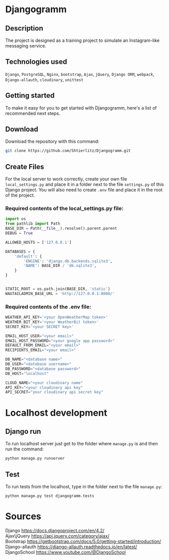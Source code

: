 # Djangogramm

## Description
The project is designed as a training project to simulate an Instagram-like messaging service.

## Technologies used
`Django`, `PostgreSQL`, `Nginx`, `bootstrap`, `Ajax`, `jQuery`, `Django ORM`, `webpack`,  
`Django-allauth`, `cloudinary`, `unittest`



## Getting started

To make it easy for you to get started with Djangogramm, 
here's a list of recommended next steps.


## Download
Download the repository with this command: 
```bash
git clone https://github.com/Shtierlitz/Djangogramm.git
```

## Create Files
For the local server to work correctly, create your own file `local_settings.py` 
and place it in a folder next to the file `settings.py` of this Django project.
You will also need to create `.env` file and place it in the root of the project.

### Required contents of the local_settings.py file:
```python  
import os
from pathlib import Path
BASE_DIR = Path(__file__).resolve().parent.parent
DEBUG = True

ALLOWED_HOSTS = ['127.0.0.1']

DATABASES = {
    'default': {
        'ENGINE': 'django.db.backends.sqlite3',
        'NAME': BASE_DIR / 'db.sqlite3',
    }
}


STATIC_ROOT = os.path.join(BASE_DIR, 'static')
WAGTAILADMIN_BASE_URL = 'http://127.0.0.1:8000/'
```

### Required contents of the .env file:
```python
WEATHER_API_KEY='<your OpenWeatherMap token>'  
WEATHER_BIT_KEY='<your WeatherBit token>'  
SECRET_KEY='<your SECRET key>'   

EMAIL_HOST_USER="<your email>"  
EMAIL_HOST_PASSWORD="<your google app password>"  
DEFAULT_FROM_EMAIL="<your email>"  
RECIPIENTS_EMAIL="<your email>"  

DB_NAME="<database name>"  
DB_USER="<database username>"  
DB_PASSWORD="<database password>"  
DB_HOST="localhost"

CLOUD_NAME="<your cloudinary name"
API_KEY="<your cloudinary api key"
API_SECRET="your cloudinary api secret key"
```

# Localhost development

## Django run
To run localhost server just get to the folder where `manage.py` is and then run the command:
```bash
python manage.py runserver
```
## Test 

To run tests from the localhost, type in the folder next to the file `manage.py`:  
```bash
python manage.py test djangogramm.tests
````


# Sources
Django https://docs.djangoproject.com/en/4.2/   
Ajax\jQuery https://api.jquery.com/category/ajax/  
Bootstrap https://getbootstrap.com/docs/5.0/getting-started/introduction/  
Django-allauth https://django-allauth.readthedocs.io/en/latest/   
DjangoSchool https://www.youtube.com/@DjangoSchool  